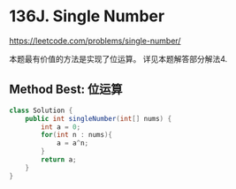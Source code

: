 # 136J. Single Number
https://leetcode.com/problems/single-number/

本题最有价值的方法是实现了位运算。
详见本题解答部分解法4.
## Method Best: 位运算

```Java
class Solution {
    public int singleNumber(int[] nums) {
        int a = 0;
        for(int n : nums){
            a = a^n;
        }
        return a;
    }
}
```
